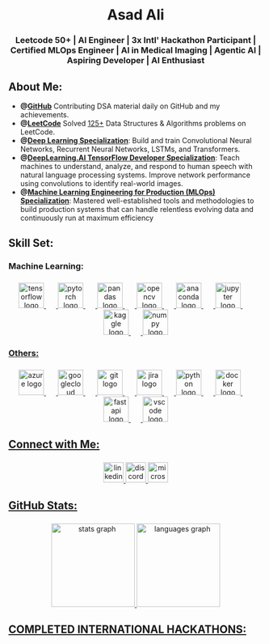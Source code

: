 <h1 align="center">Asad Ali</h1>

###

<h3 align="center">Leetcode 50+ | AI Engineer | 3x Intl' Hackathon Participant | Certified MLOps Engineer | AI in Medical Imaging | Agentic AI | Aspiring Developer | AI Enthusiast</h3>

###

## About Me:
- **@[GitHub](https://github.com/Asad808)** Contributing DSA material daily on GitHub and my achievements.
- **@[LeetCode](https://leetcode.com/u/Asad808/)** Solved [125+](https://github.com/SaifRasool92/Daily-Leetcoding) Data Structures & Algorithms problems on LeetCode.
- **@[Deep Learning Specialization](https://www.credly.com/badges/0ec39239-555c-4cdf-94ae-2f5925af8e18/public_url)**: Build and train Convolutional Neural Networks, Recurrent Neural Networks, LSTMs, and Transformers.
- **@[DeepLearning.AI TensorFlow Developer Specialization](https://www.coursera.org/account/accomplishments/specialization/certificate/QXBKBPAHVR8Z)**: Teach machines to understand, analyze, and respond to human speech with natural language processing systems. Improve network performance using convolutions to identify real-world images.
- **@[Machine Learning Engineering for Production (MLOps) Specialization](https://www.coursera.org/account/accomplishments/specialization/certificate/SEP8VUZ4KS39)**: Mastered well-established tools and methodologies to build production systems that can handle relentless evolving data and continuously run at maximum efficiency


###

<h2 align="left">Skill Set:</h2>

###

<h3 align="left">Machine Learning:</h3>

###
<a href="https://github.com/Asad808/">
<div align="center">
  <img src="https://cdn.jsdelivr.net/gh/devicons/devicon/icons/tensorflow/tensorflow-original.svg" height="50" alt="tensorflow logo"  />
  <img width="20" />
  <img src="https://cdn.jsdelivr.net/gh/devicons/devicon/icons/pytorch/pytorch-original.svg" height="50" alt="pytorch logo"  />
  <img width="20" />
  <img src="https://cdn.jsdelivr.net/gh/devicons/devicon/icons/pandas/pandas-original.svg" height="50" alt="pandas logo"  />
  <img width="20" />
  <img src="https://cdn.jsdelivr.net/gh/devicons/devicon/icons/opencv/opencv-original.svg" height="50" alt="opencv logo"  />
  <img width="20" />
  <img src="https://cdn.simpleicons.org/anaconda/44A833" height="50" alt="anaconda logo"  />
  <img width="20" />
  <img src="https://cdn.jsdelivr.net/gh/devicons/devicon/icons/jupyter/jupyter-original.svg" height="50" alt="jupyter logo"  />
  <img width="20" />
  <img src="https://cdn.simpleicons.org/kaggle/20BEFF" height="50" alt="kaggle logo"  />
  <img width="20" />
  <img src="https://cdn.jsdelivr.net/gh/devicons/devicon/icons/numpy/numpy-original.svg" height="50" alt="numpy logo"  />
</div>

###

<h3 align="left">Others:</h3>

###
<a href="https://github.com/Asad808/">
<div align="center">
  <img src="https://cdn.jsdelivr.net/gh/devicons/devicon/icons/azure/azure-original.svg" height="50" alt="azure logo"  />
  <img width="20" />
  <img src="https://cdn.jsdelivr.net/gh/devicons/devicon/icons/googlecloud/googlecloud-original.svg" height="50" alt="googlecloud logo"  />
  <img width="20" />
  <img src="https://cdn.jsdelivr.net/gh/devicons/devicon/icons/git/git-original.svg" height="50" alt="git logo"  />
  <img width="20" />
  <img src="https://cdn.jsdelivr.net/gh/devicons/devicon/icons/jira/jira-original.svg" height="50" alt="jira logo"  />
  <img width="20" />
  <img src="https://cdn.jsdelivr.net/gh/devicons/devicon/icons/python/python-original.svg" height="50" alt="python logo"  />
  <img width="20" />
  <img src="https://cdn.simpleicons.org/docker/2496ED" height="50" alt="docker logo"  />
  <img width="20" />
  <img src="https://cdn.simpleicons.org/fastapi/009688" height="50" alt="fastapi logo"  />
  <img width="20" />
  <img src="https://cdn.jsdelivr.net/gh/devicons/devicon/icons/vscode/vscode-original.svg" height="50" alt="vscode logo"  />
</div>

###

<h2 align="left">Connect with Me:</h2>

###

<div align="center">
  <a href="https://www.linkedin.com/in/asad-ali-b6071b129/" target="_blank">
  <img src="https://img.shields.io/static/v1?message=LinkedIn&logo=linkedin&label=&color=0077B5&logoColor=white&labelColor=&style=flat" height="40" alt="linkedin logo"  />
  <a href="https://discordapp.com/users/862409431086268457" target="_blank">
  <img src="https://img.shields.io/static/v1?message=Discord&logo=discord&label=&color=7289DA&logoColor=white&labelColor=&style=flat" height="40" alt="discord logo"  />
  <a href="mailto:asadali808@hotmail.com" target="_blank">
  <img src="https://img.shields.io/static/v1?message=Outlook&logo=microsoft-outlook&label=&color=0078D4&logoColor=white&labelColor=&style=flat" height="40" alt="microsoft-outlook logo"  />
</div>

###

<h2 align="left">GitHub Stats:</h2>

###

<div align="center">
  <img src="https://github-readme-stats.vercel.app/api?username=Asad808&hide_title=false&hide_rank=false&show_icons=true&include_all_commits=true&count_private=true&disable_animations=false&theme=highcontrast&locale=en&hide_border=false&order=1" height="165" alt="stats graph"  />
  <img src="https://github-readme-stats.vercel.app/api/top-langs?username=Asad808&locale=en&hide_title=false&layout=compact&card_width=320&theme=highcontrast&hide_border=false&order=2&custom_title=My%20Programming%20Languages" height="165" alt="languages graph"  />
</div>

###

<h2 align="left">COMPLETED INTERNATIONAL HACKATHONS:</h2>

###
<!---
Asad808/Asad808 is a ✨ special ✨ repository because its `README.md` (this file) appears on your GitHub profile.
You can click the Preview link to take a look at your changes.
--->
